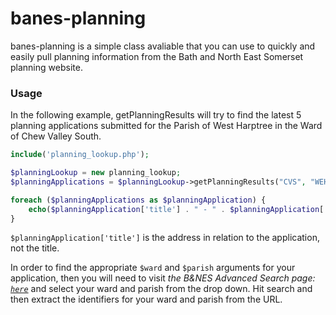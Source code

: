 # banes-planning

banes-planning is a simple class avaliable that you can use to quickly and easily pull planning information from the Bath and North East Somerset planning website.

### Usage

In the following example, getPlanningResults will try to find the latest 5 planning applications submitted for the Parish of West Harptree in the Ward of Chew Valley South.

```php
include('planning_lookup.php');

$planningLookup = new planning_lookup;
$planningApplications = $planningLookup->getPlanningResults("CVS", "WEHA");

foreach ($planningApplications as $planningApplication) {
    echo($planningApplication['title'] . " - " . $planningApplication['reference'] . "\n");
}
```

```$planningApplication['title']``` is the address in relation to the application, not the title.

In order to find the appropriate ```$ward``` and ```$parish``` arguments for your application, then you will need to visit *the B&NES Advanced Search page: [`here`](https://isharemaps.bathnes.gov.uk/data.aspx?requesttype=parsetemplate&template=DevelopmentControlSearchAdvanced.tmplt)* and select your ward and parish from the drop down. Hit search and then extract the identifiers for your ward and parish from the URL.
